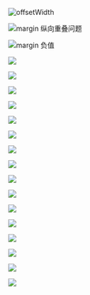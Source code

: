 ![offsetWidth](https://pic.downk.cc/item/5fa4c0cd1cd1bbb86b92156d.jpg)

![margin 纵向重叠问题](https://pic.downk.cc/item/5fa4c9761cd1bbb86b93c543.jpg)

![margin 负值](https://pic.downk.cc/item/5fa4d7571cd1bbb86b96fa65.jpg)

![](https://pic.downk.cc/item/5fa4d8dd1cd1bbb86b975232.jpg)

![](https://pic.downk.cc/item/5fa4d90d1cd1bbb86b975dd1.jpg)

![](https://pic.downk.cc/item/5fa4d9571cd1bbb86b977199.jpg)

![](https://pic.downk.cc/item/5fa4da871cd1bbb86b97c0ea.jpg)

![](https://pic.downk.cc/item/5fa4daf61cd1bbb86b97d9fd.jpg)

![](https://pic.downk.cc/item/5fa4de5b1cd1bbb86b988d54.jpg)

![](https://pic.downk.cc/item/5fa4f7021cd1bbb86b9f2ca2.jpg)

![](https://pic.downk.cc/item/5fa4f73a1cd1bbb86b9f44c1.jpg)

![](https://pic.downk.cc/item/5fa4f91d1cd1bbb86b9fdce1.jpg)

![](https://pic.downk.cc/item/5fa4f9841cd1bbb86ba00825.jpg)

![](https://pic.downk.cc/item/5fa4fb281cd1bbb86ba0b002.jpg)

![](https://pic.downk.cc/item/5fa4fd191cd1bbb86ba18e2b.jpg)

![](https://pic.downk.cc/item/5fa50b181cd1bbb86ba5c6ad.jpg)

![](https://pic.downk.cc/item/5fa550a51cd1bbb86bb61c6d.jpg)

![](https://pic.downk.cc/item/5fa552061cd1bbb86bb6960c.jpg)

![](https://pic.downk.cc/item/5fa552fc1cd1bbb86bb6c8d8.jpg)

